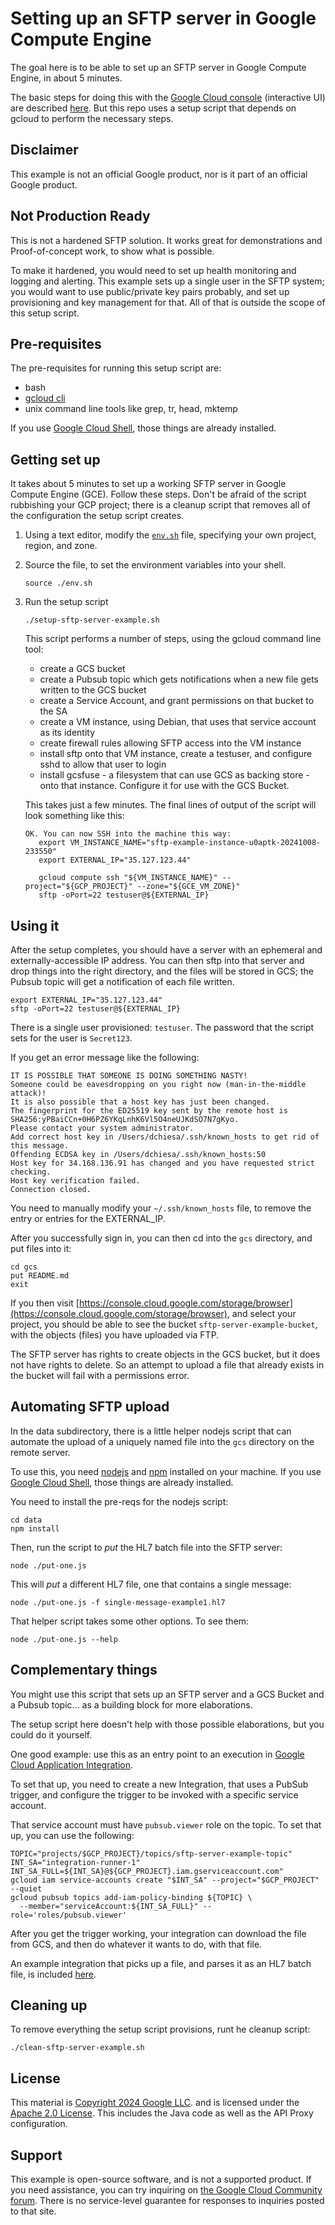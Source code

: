 # Setting up an SFTP server in Google Compute Engine

The goal here is to be able to set up an SFTP server in Google Compute Engine,
in about 5 minutes.

The basic steps for doing this with the [Google Cloud
console](https://console.cloud.google.com) (interactive UI) are described
[here](https://stackoverflow.com/a/64143107).  But this repo uses a setup script
that depends on gcloud to perform the necessary steps.


## Disclaimer

This example is not an official Google product, nor is it part of an
official Google product.


## Not Production Ready

This is not a hardened SFTP solution. It works great for demonstrations and
Proof-of-concept work, to show what is possible.

To make it hardened, you would need to set up health monitoring and logging and
alerting. This example sets up a single user in the SFTP system; you would want
to use public/private key pairs probably, and set up provisioning and key
management for that. All of that is outside the scope of this setup script.


## Pre-requisites

The pre-requisites for running this setup script are:

- bash
- [gcloud cli](https://cloud.google.com/sdk/docs/install)
- unix command line tools like grep, tr, head, mktemp

If you use [Google Cloud Shell](https://cloud.google.com/shell/docs), those things are already installed.


## Getting set up

It takes about 5 minutes to set up a working SFTP server in Google Compute
Engine (GCE). Follow these steps. Don't be afraid of the script rubbishing your
GCP project; there is a cleanup script that removes all of the configuration the
setup script creates.


1. Using a text editor, modify the [`env.sh`](./env.sh) file, specifying your own
   project, region, and zone.

2. Source the file, to set the environment variables into your shell.
   ```
   source ./env.sh
   ```

3. Run the setup script
   ```
   ./setup-sftp-server-example.sh
   ```
   This script performs a number of steps, using the gcloud command line tool:
   - create a GCS bucket
   - create a Pubsub topic which gets notifications when a new file gets written to the GCS bucket
   - create a Service Account, and grant permissions on that bucket to the SA
   - create a VM instance, using Debian, that uses that service account as its identity
   - create firewall rules allowing SFTP access into the VM instance
   - install sftp onto that VM instance, create a testuser, and configure sshd to allow that user to login
   - install gcsfuse - a filesystem that can use GCS as backing store - onto that instance. Configure it for use with the GCS Bucket.

   This takes just a few minutes. The final lines of output of the script will look something like this:
   ```
   OK. You can now SSH into the machine this way:
      export VM_INSTANCE_NAME="sftp-example-instance-u0aptk-20241008-233550"
      export EXTERNAL_IP="35.127.123.44"

      gcloud compute ssh "${VM_INSTANCE_NAME}" --project="${GCP_PROJECT}" --zone="${GCE_VM_ZONE}"
      sftp -oPort=22 testuser@${EXTERNAL_IP}
   ```


## Using it

After the setup completes, you should have a server with an ephemeral and
externally-accessible IP address. You can then sftp into that server and drop
things into the right directory, and the files will be stored in GCS; the
Pubsub topic will get a notification of each file written.

```
export EXTERNAL_IP="35.127.123.44"
sftp -oPort=22 testuser@${EXTERNAL_IP}
```

There is a single user provisioned: `testuser`.
The password that the script sets for the user is `Secret123`.

If you get an error message like the following:
```
IT IS POSSIBLE THAT SOMEONE IS DOING SOMETHING NASTY!
Someone could be eavesdropping on you right now (man-in-the-middle attack)!
It is also possible that a host key has just been changed.
The fingerprint for the ED25519 key sent by the remote host is
SHA256:yPBaiCCn+0H6PZ6YKqLnhK6Vl5O4neUJKdSO7N7gKyo.
Please contact your system administrator.
Add correct host key in /Users/dchiesa/.ssh/known_hosts to get rid of this message.
Offending ECDSA key in /Users/dchiesa/.ssh/known_hosts:50
Host key for 34.168.136.91 has changed and you have requested strict checking.
Host key verification failed.
Connection closed.
```

You need to manually modify your `~/.ssh/known_hosts` file, to remove the entry or entries for the EXTERNAL_IP.


After you successfully sign in, you can then cd into the `gcs` directory, and put files into it:
```
cd gcs
put README.md
exit
```

If you then visit
[https://console.cloud.google.com/storage/browser](https://console.cloud.google.com/storage/browser),
and select your project, you should be able to see the bucket
`sftp-server-example-bucket`, with the objects (files) you have uploaded via
FTP.

The SFTP server has rights to create objects in the GCS bucket, but it does not
have rights to delete.  So an attempt to upload a file that already exists in
the bucket will fail with a permissions error.


## Automating SFTP upload

In the data subdirectory, there is a little helper nodejs script that can
automate the upload of a uniquely named file into the `gcs` directory on the remote server.

To use this, you need
[nodejs](https://nodejs.org/en/learn/getting-started/introduction-to-nodejs) and
[npm](https://docs.npmjs.com/downloading-and-installing-node-js-and-npm)
installed on your machine. If you use [Google Cloud
Shell](https://cloud.google.com/shell/docs), those things are already installed.

You need to install the pre-reqs for the nodejs script:

```
cd data
npm install
```

Then, run the script to _put_ the HL7 batch file into the SFTP server:

```
node ./put-one.js
```

This will _put_ a different HL7 file, one that contains a single message:

```
node ./put-one.js -f single-message-example1.hl7
```

That helper script takes some other options. To see them:
```
node ./put-one.js --help
```

## Complementary things

You might use this script that sets up an SFTP server and a GCS Bucket and a Pubsub topic... as
a building block for more elaborations.

The setup script here doesn't help with those possible elaborations, but you could do it yourself.

One good example: use this as an entry point to an execution in [Google Cloud Application Integration](https://cloud.google.com/application-integration/docs/overview).

To set that up, you need to create a new Integration, that uses a PubSub trigger,
and configure the trigger to be invoked with a specific service account.

That service account must have `pubsub.viewer` role on the topic. To set that up, you can use the following:

```
TOPIC="projects/$GCP_PROJECT}/topics/sftp-server-example-topic"
INT_SA="integration-runner-1"
INT_SA_FULL=${INT_SA}@${GCP_PROJECT}.iam.gserviceaccount.com"
gcloud iam service-accounts create "$INT_SA" --project="$GCP_PROJECT" --quiet
gcloud pubsub topics add-iam-policy-binding ${TOPIC} \
  --member="serviceAccount:${INT_SA_FULL}" --role='roles/pubsub.viewer'
```

After you get the trigger working, your integration can download the file from GCS, and then do whatever it wants to do, with that file.

An example integration that picks up a file, and parses it as an HL7 batch file, is included [here](./complementary-things/example-HL7-parse-batch.json).


## Cleaning up

To remove everything the setup script provisions, runt he cleanup script:
```
./clean-sftp-server-example.sh
```

## License

This material is [Copyright 2024 Google LLC](./NOTICE).
and is licensed under the [Apache 2.0 License](LICENSE). This includes the Java
code as well as the API Proxy configuration.

## Support

This example is open-source software, and is not a supported product.  If you
need assistance, you can try inquiring on [the Google Cloud Community
forum](https://www.GoogleCloudCommunity.com/gc/Google-Cloud/ct-p/google-cloud). There
is no service-level guarantee for responses to inquiries posted to that site.
